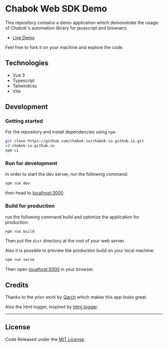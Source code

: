 # Chabok Web SDK Demo

This repository contains a demo application which demonstrate the usage of Chabok's automation library for javascript and browsers.

- [Live Demo](https://chabok-io.github.io/)

Feel free to fork it on your machine and explore the code.

## Technologies

- Vue 3
- Typescript
- Tailwindcss
- Vite


## Development

### Getting started

For the repository and install dependencies using `npm`:

```sh
git clone https://github.com/chabok-io/chabok-io.github.io.git
cd chabok-io.github.io
npm ci
```

### Run for development

In order to start the dev server, run the following command:

```sh
npm run dev
```

then head to [localhost:3000](http://localhost:3000).

### Build for production

run the following command build and optimize the application for production:

```sh
npm run build
```

Then put the `dist` directory at the root of your web server.

Also it is possible to preview the production build on  your local machine:

```sh
npm run serve
```

Then open [localhost:5000](http://localhost:5000) in your browser.

## Credits

Thanks to the prior work by [Qarch](https://github.com/im-Qarch) which makes this app looks great.

Also the html logger, inspired by [html-logger](https://github.com/b1tdust/html-logger).

<hr>

## License

Code Released under the [MIT License](https://github.com/chabok-io/chabok-io.github.io/blob/master/LICENSE).